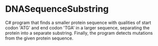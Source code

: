 # DNASequenceSubstring
C# program that finds a smaller protein sequence with qualities of start codon 'ATG' and end codon 'TGA' in a larger sequence, separating the protein into a separate substring. Finally, the program detects mutations from the given protein sequence.
